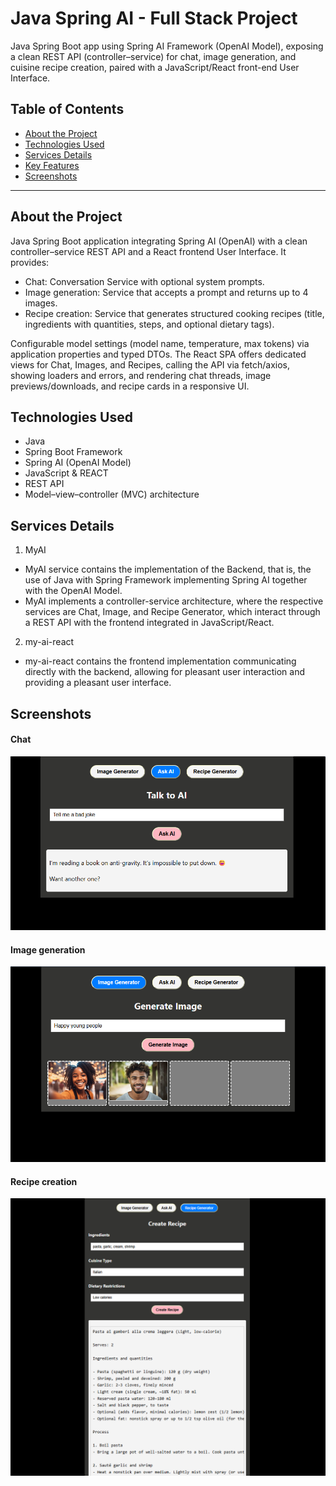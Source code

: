 # Java Spring AI - Full Stack Project

Java Spring Boot app using Spring AI Framework (OpenAI Model), exposing a clean REST API (controller–service) for chat, image generation, and cuisine recipe creation, paired with a JavaScript/React front-end User Interface.

## Table of Contents

- [About the Project](#about-the-project)
- [Technologies Used](#technologies-used)
- [Services Details](#services-details)
- [Key Features](#key-features)
- [Screenshots](#screenshots)

---

## About the Project

Java Spring Boot application integrating Spring AI (OpenAI) with a clean controller–service REST API and a React frontend User Interface. It provides:

- Chat: Conversation Service with optional system prompts.
- Image generation: Service that accepts a prompt and returns up to 4 images.
- Recipe creation: Service that generates structured cooking recipes (title, ingredients with quantities, steps, and optional dietary tags).

Configurable model settings (model name, temperature, max tokens) via application properties and typed DTOs. The React SPA offers dedicated views for Chat, Images, and Recipes, calling the API via fetch/axios, showing loaders and errors, and rendering chat threads, image previews/downloads, and recipe cards in a responsive UI.

## Technologies Used
- Java
- Spring Boot Framework
- Spring AI (OpenAI Model)
- JavaScript & REACT
- REST API
- Model–view–controller (MVC) architecture

## Services Details

1. MyAI

- MyAI service contains the implementation of the Backend, that is, the use of Java with Spring Framework implementing Spring AI together with the OpenAI Model.
- MyAI implements a controller-service architecture, where the respective services are Chat, Image, and Recipe Generator, which interact through a REST API with the frontend integrated in JavaScript/React.

2. my-ai-react

- my-ai-react contains the frontend implementation communicating directly with the backend, allowing for pleasant user interaction and providing a pleasant user interface.

## Screenshots

#### Chat
![image_alt](https://github.com/jorgepiconjr/Spring-AI-OpenAI/blob/main/Resources/Chat_Service.png)

#### Image generation 
![image_alt](https://github.com/jorgepiconjr/Spring-AI-OpenAI/blob/main/Resources/Image_Generator_Service.png)

#### Recipe creation
![image_alt](https://github.com/jorgepiconjr/Spring-AI-OpenAI/blob/main/Resources/Recipe_Generator_Service.png)
